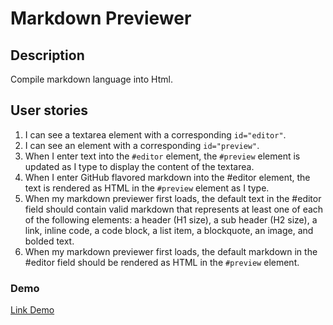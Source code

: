 # Markdown Previewer

## Description
Compile markdown language into Html.

## User stories
1. I can see a textarea element with a corresponding `id="editor"`.
2. I can see an element with a corresponding `id="preview"`.
3. When I enter text into the `#editor` element, the `#preview` element is updated as I type to display the content of the textarea.
4. When I enter GitHub flavored markdown into the #editor element, the text is rendered as HTML in the `#preview` element as I type.
5. When my markdown previewer first loads, the default text in the #editor field should contain valid markdown that represents at least one of each of the following elements: a header (H1 size), a sub header (H2 size), a link, inline code, a code block, a list item, a blockquote, an image, and bolded text.
6. When my markdown previewer first loads, the default markdown in the #editor field should be rendered as HTML in the `#preview` element.

### Demo
[Link Demo](https://codepen.io/hadinhtu97/full/VwjoEzV)
